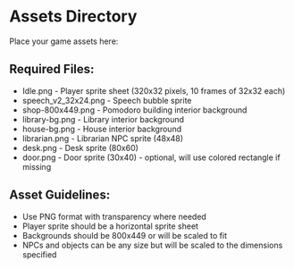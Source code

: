 # Assets Directory

Place your game assets here:

## Required Files:
- Idle.png - Player sprite sheet (320x32 pixels, 10 frames of 32x32 each)
- speech_v2_32x24.png - Speech bubble sprite
- shop-800x449.png - Pomodoro building interior background
- library-bg.png - Library interior background
- house-bg.png - House interior background
- librarian.png - Librarian NPC sprite (48x48)
- desk.png - Desk sprite (80x60)
- door.png - Door sprite (30x40) - optional, will use colored rectangle if missing

## Asset Guidelines:
- Use PNG format with transparency where needed
- Player sprite should be a horizontal sprite sheet
- Backgrounds should be 800x449 or will be scaled to fit
- NPCs and objects can be any size but will be scaled to the dimensions specified
